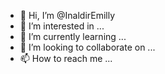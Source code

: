 - 👋 Hi, I’m @InaldirEmilly
- 👀 I’m interested in ...
- 🌱 I’m currently learning ...
- 💞️ I’m looking to collaborate on ...
- 📫 How to reach me ...

<!---
InaldirEmilly/InaldirEmilly is a ✨ special ✨ repository because its `README.md` (this file) appears on your GitHub profile.
You can click the Preview link to take a look at your changes.
--->
